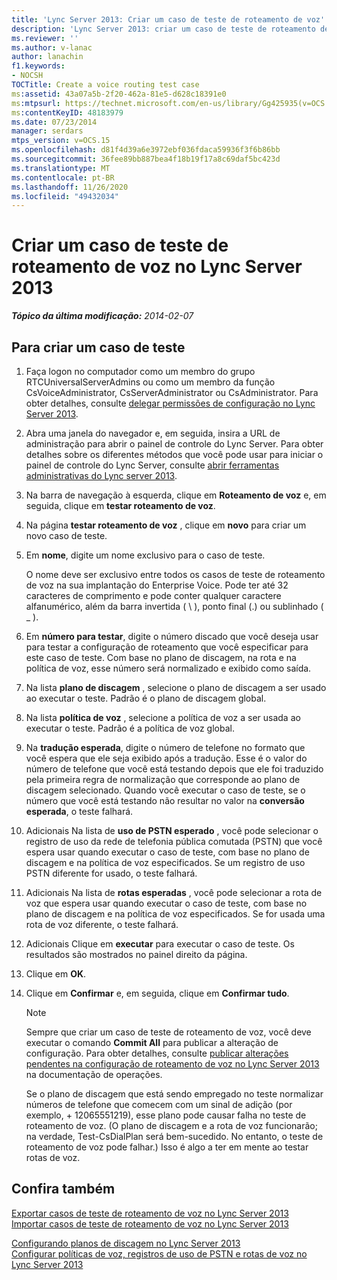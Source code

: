 ```yaml
---
title: 'Lync Server 2013: Criar um caso de teste de roteamento de voz'
description: 'Lync Server 2013: criar um caso de teste de roteamento de voz.'
ms.reviewer: ''
ms.author: v-lanac
author: lanachin
f1.keywords:
- NOCSH
TOCTitle: Create a voice routing test case
ms:assetid: 43a07a5b-2f20-462a-81e5-d628c18391e0
ms:mtpsurl: https://technet.microsoft.com/en-us/library/Gg425935(v=OCS.15)
ms:contentKeyID: 48183979
ms.date: 07/23/2014
manager: serdars
mtps_version: v=OCS.15
ms.openlocfilehash: d81f4d39a6e3972ebf036fdaca59936f3f6b86bb
ms.sourcegitcommit: 36fee89bb887bea4f18b19f17a8c69daf5bc423d
ms.translationtype: MT
ms.contentlocale: pt-BR
ms.lasthandoff: 11/26/2020
ms.locfileid: "49432034"
---
```

# <a name="create-a-voice-routing-test-case-in-lync-server-2013"></a>Criar um caso de teste de roteamento de voz no Lync Server 2013

<div data-xmlns="http://www.w3.org/1999/xhtml">

<div class="topic" data-xmlns="http://www.w3.org/1999/xhtml" data-msxsl="urn:schemas-microsoft-com:xslt" data-cs="https://msdn.microsoft.com/">

<div data-asp="https://msdn2.microsoft.com/asp">



</div>

<div id="mainSection">

<div id="mainBody">

<span> </span>

_**Tópico da última modificação:** 2014-02-07_

<div>

## <a name="to-create-a-test-case"></a>Para criar um caso de teste

1.  Faça logon no computador como um membro do grupo RTCUniversalServerAdmins ou como um membro da função CsVoiceAdministrator, CsServerAdministrator ou CsAdministrator. Para obter detalhes, consulte [delegar permissões de configuração no Lync Server 2013](lync-server-2013-delegate-setup-permissions.md).

2.  Abra uma janela do navegador e, em seguida, insira a URL de administração para abrir o painel de controle do Lync Server. Para obter detalhes sobre os diferentes métodos que você pode usar para iniciar o painel de controle do Lync Server, consulte [abrir ferramentas administrativas do Lync server 2013](lync-server-2013-open-lync-server-administrative-tools.md).

3.  Na barra de navegação à esquerda, clique em **Roteamento de voz** e, em seguida, clique em **testar roteamento de voz**.

4.  Na página **testar roteamento de voz** , clique em **novo** para criar um novo caso de teste.

5.  Em **nome**, digite um nome exclusivo para o caso de teste.
    
    O nome deve ser exclusivo entre todos os casos de teste de roteamento de voz na sua implantação do Enterprise Voice. Pode ter até 32 caracteres de comprimento e pode conter qualquer caractere alfanumérico, além da barra invertida ( \\ ), ponto final (.) ou sublinhado ( \_ ).

6.  Em **número para testar**, digite o número discado que você deseja usar para testar a configuração de roteamento que você especificar para este caso de teste. Com base no plano de discagem, na rota e na política de voz, esse número será normalizado e exibido como saída.

7.  Na lista **plano de discagem** , selecione o plano de discagem a ser usado ao executar o teste. Padrão é o plano de discagem global.

8.  Na lista **política de voz** , selecione a política de voz a ser usada ao executar o teste. Padrão é a política de voz global.

9.  Na **tradução esperada**, digite o número de telefone no formato que você espera que ele seja exibido após a tradução. Esse é o valor do número de telefone que você está testando depois que ele foi traduzido pela primeira regra de normalização que corresponde ao plano de discagem selecionado. Quando você executar o caso de teste, se o número que você está testando não resultar no valor na **conversão esperada**, o teste falhará.

10. Adicionais Na lista de **uso de PSTN esperado** , você pode selecionar o registro de uso da rede de telefonia pública comutada (PSTN) que você espera usar quando executar o caso de teste, com base no plano de discagem e na política de voz especificados. Se um registro de uso PSTN diferente for usado, o teste falhará.

11. Adicionais Na lista de **rotas esperadas** , você pode selecionar a rota de voz que espera usar quando executar o caso de teste, com base no plano de discagem e na política de voz especificados. Se for usada uma rota de voz diferente, o teste falhará.

12. Adicionais Clique em **executar** para executar o caso de teste. Os resultados são mostrados no painel direito da página.

13. Clique em **OK**.

14. Clique em **Confirmar** e, em seguida, clique em **Confirmar tudo**.
    
    <div>
    

    > [!NOTE]  
    > Sempre que criar um caso de teste de roteamento de voz, você deve executar o comando <STRONG>Commit All</STRONG> para publicar a alteração de configuração. Para obter detalhes, consulte <A href="lync-server-2013-publish-pending-changes-to-the-voice-routing-configuration.md">publicar alterações pendentes na configuração de roteamento de voz no Lync Server 2013</A> na documentação de operações.

    
    </div>
    
    Se o plano de discagem que está sendo empregado no teste normalizar números de telefone que comecem com um sinal de adição (por exemplo, + 12065551219), esse plano pode causar falha no teste de roteamento de voz. (O plano de discagem e a rota de voz funcionarão; na verdade, Test-CsDialPlan será bem-sucedido. No entanto, o teste de roteamento de voz pode falhar.) Isso é algo a ter em mente ao testar rotas de voz.

</div>

<div>

## <a name="see-also"></a>Confira também


[Exportar casos de teste de roteamento de voz no Lync Server 2013](lync-server-2013-export-voice-routing-test-cases.md)  
[Importar casos de teste de roteamento de voz no Lync Server 2013](lync-server-2013-import-voice-routing-test-cases.md)  


[Configurando planos de discagem no Lync Server 2013](lync-server-2013-configuring-dial-plans.md)  
[Configurar políticas de voz, registros de uso de PSTN e rotas de voz no Lync Server 2013](lync-server-2013-configuring-voice-policies-pstn-usage-records-and-voice-routes.md)  
  

</div>

</div>

<span> </span>

</div>

</div>

</div>

